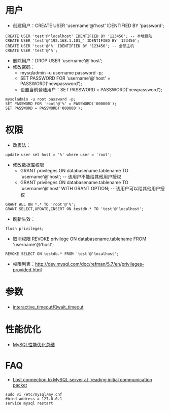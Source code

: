 # 用户
- 创建用户：CREATE USER 'username'@'host' IDENTIFIED BY 'password'; 
```
CREATE USER 'test'@'localhost' IDENTIFIED BY '123456'; -- 本地登陆
CREATE USER 'test'@'192.168.1.101_' IDENTIFIED BY '123456';
CREATE USER 'test'@'%' IDENTIFIED BY '123456'; -- 全部主机
CREATE USER 'test'@'%';
```
- 删除用户：DROP USER 'username'@'host';
- 修改密码：
  + mysqladmin -u username password -p;
  + SET PASSWORD FOR 'username'@'host' = PASSWORD('newpassword');
  + 设置当前登陆用户：SET PASSWORD = PASSWORD('newpassword'); 
```
mysqladmin -u root password -p;
SET PASSWORD FOR 'root'@'%' = PASSWORD('000000'); 
SET PASSWORD = PASSWORD('000000'); 
```
# 权限
- 改表法：
```
update user set host = '%' where user = 'root';
```
- 修改数据库权限
  + GRANT privileges ON databasename.tablename TO 'username'@'host'; -- 该用户不能给其他用户授权
  + GRANT privileges ON databasename.tablename TO 'username'@'host' WITH GRANT OPTION; -- 该用户可以给其他用户授权
```
GRANT ALL ON *.* TO 'root'@'%';
GRANT SELECT,UPDATE,INSERT ON testdb.* TO 'test'@'localhost';
```
- 刷新生效：
```
flush privileges;
```
- 取消权限
REVOKE privilege ON databasename.tablename FROM 'username'@'host';
```
REVOKE SELECT ON testdb.* FROM 'test'@'localhost'; 
```
- 权限列表：http://dev.mysql.com/doc/refman/5.7/en/privileges-provided.html

# 参数
- [interactive_timeout和wait_timeout](http://www.cnblogs.com/jiunadianshi/articles/2475475.html)

# 性能优化
- [MySQL性能优化总结](http://www.cnblogs.com/luxiaoxun/p/4694144.html)


# FAQ
- [Lost connection to MySQL server at 'reading initial communication packet](http://stackoverflow.com/questions/3578147/mysql-error-2013-lost-connection-to-mysql-server-at-reading-initial-communic)  
```
sudo vi /etc/mysql/my.cnf
#bind-address = 127.0.0.1
service mysql restart
```
  


